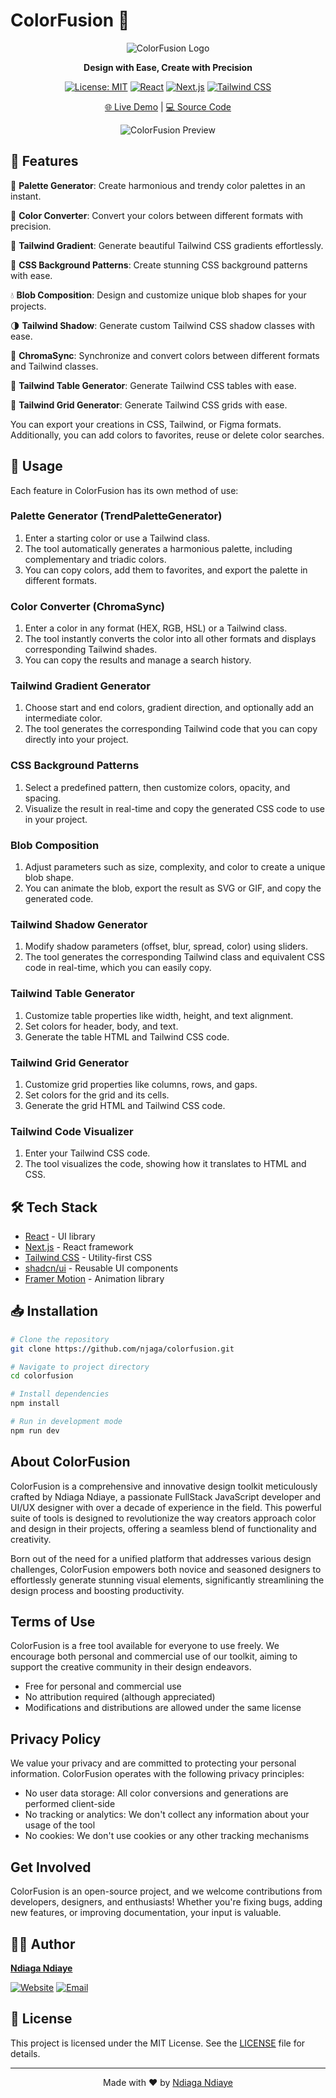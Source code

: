 # ColorFusion 🎨

<div align="center">

![ColorFusion Logo](https://github.com/njaga/colorfusion/blob/main/app/favicon.ico)

**Design with Ease, Create with Precision**

[![License: MIT](https://img.shields.io/badge/License-MIT-yellow.svg)](https://opensource.org/licenses/MIT)
[![React](https://img.shields.io/badge/React-20232A?style=for-the-badge&logo=react&logoColor=61DAFB)](https://reactjs.org/)
[![Next.js](https://img.shields.io/badge/Next.js-000000?style=for-the-badge&logo=next.js&logoColor=white)](https://nextjs.org/)
[![Tailwind CSS](https://img.shields.io/badge/Tailwind_CSS-38B2AC?style=for-the-badge&logo=tailwind-css&logoColor=white)](https://tailwindcss.com/)

[🌐 Live Demo](https://colorfusion-five.vercel.app/) | [💻 Source Code](https://github.com/njaga/colorfusion)

![ColorFusion Preview](public/img/preview%20colorfusion.gif)

</div>

## 🚀 Features

🎨 **Palette Generator**: Create harmonious and trendy color palettes in an instant.

🔄 **Color Converter**: Convert your colors between different formats with precision.

🌈 **Tailwind Gradient**: Generate beautiful Tailwind CSS gradients effortlessly.

🔲 **CSS Background Patterns**: Create stunning CSS background patterns with ease.

💧 **Blob Composition**: Design and customize unique blob shapes for your projects.

🌗 **Tailwind Shadow**: Generate custom Tailwind CSS shadow classes with ease.

🔗 **ChromaSync**: Synchronize and convert colors between different formats and Tailwind  classes.

🔲 **Tailwind Table Generator**: Generate Tailwind CSS tables with ease.

🔲 **Tailwind Grid Generator**: Generate Tailwind CSS grids with ease.

You can export your creations in CSS, Tailwind, or Figma formats. Additionally, you can add colors to favorites, reuse or delete color searches.

## 🎯 Usage

Each feature in ColorFusion has its own method of use:

### Palette Generator (TrendPaletteGenerator)

1. Enter a starting color or use a Tailwind class.
2. The tool automatically generates a harmonious palette, including complementary and triadic colors.
3. You can copy colors, add them to favorites, and export the palette in different formats.

### Color Converter (ChromaSync)

1. Enter a color in any format (HEX, RGB, HSL) or a Tailwind class.
2. The tool instantly converts the color into all other formats and displays corresponding Tailwind shades.
3. You can copy the results and manage a search history.

### Tailwind Gradient Generator

1. Choose start and end colors, gradient direction, and optionally add an intermediate color.
2. The tool generates the corresponding Tailwind code that you can copy directly into your project.

### CSS Background Patterns

1. Select a predefined pattern, then customize colors, opacity, and spacing.
2. Visualize the result in real-time and copy the generated CSS code to use in your project.

### Blob Composition

1. Adjust parameters such as size, complexity, and color to create a unique blob shape.
2. You can animate the blob, export the result as SVG or GIF, and copy the generated code.

### Tailwind Shadow Generator

1. Modify shadow parameters (offset, blur, spread, color) using sliders.
2. The tool generates the corresponding Tailwind class and equivalent CSS code in real-time, which you can easily copy.

### Tailwind Table Generator

1. Customize table properties like width, height, and text alignment.
2. Set colors for header, body, and text.
3. Generate the table HTML and Tailwind CSS code.   

### Tailwind Grid Generator

1. Customize grid properties like columns, rows, and gaps.
2. Set colors for the grid and its cells.
3. Generate the grid HTML and Tailwind CSS code.

### Tailwind Code Visualizer

1. Enter your Tailwind CSS code.            
2. The tool visualizes the code, showing how it translates to HTML and CSS.

## 🛠️ Tech Stack

- [React](https://reactjs.org/) - UI library
- [Next.js](https://nextjs.org/) - React framework
- [Tailwind CSS](https://tailwindcss.com/) - Utility-first CSS
- [shadcn/ui](https://ui.shadcn.com/) - Reusable UI components
- [Framer Motion](https://www.framer.com/motion/) - Animation library

## 📥 Installation

```bash
# Clone the repository
git clone https://github.com/njaga/colorfusion.git

# Navigate to project directory
cd colorfusion

# Install dependencies
npm install

# Run in development mode
npm run dev
```

## About ColorFusion

ColorFusion is a comprehensive and innovative design toolkit meticulously crafted by Ndiaga Ndiaye, a passionate FullStack JavaScript developer and UI/UX designer with over a decade of experience in the field. This powerful suite of tools is designed to revolutionize the way creators approach color and design in their projects, offering a seamless blend of functionality and creativity.

Born out of the need for a unified platform that addresses various design challenges, ColorFusion empowers both novice and seasoned designers to effortlessly generate stunning visual elements, significantly streamlining the design process and boosting productivity.

## Terms of Use

ColorFusion is a free tool available for everyone to use freely. We encourage both personal and commercial use of our toolkit, aiming to support the creative community in their design endeavors.
* Free for personal and commercial use
* No attribution required (although appreciated)
* Modifications and distributions are allowed under the same license

## Privacy Policy

We value your privacy and are committed to protecting your personal information. ColorFusion operates with the following privacy principles:
* No user data storage: All color conversions and generations are performed client-side
* No tracking or analytics: We don't collect any information about your usage of the tool
* No cookies: We don't use cookies or any other tracking mechanisms

## Get Involved

ColorFusion is an open-source project, and we welcome contributions from developers, designers, and enthusiasts! Whether you're fixing bugs, adding new features, or improving documentation, your input is valuable.

## 👨‍💻 Author

**[Ndiaga Ndiaye](https://ndiagandiaye.com)**

[![Website](https://img.shields.io/badge/Website-ndiagandiaye.com-blue?style=for-the-badge&logo=google-chrome)](https://ndiagandiaye.com)
[![Email](https://img.shields.io/badge/Email-contact%40ndiagandiaye.com-red?style=for-the-badge&logo=gmail)](mailto:contact@ndiagandiaye.com)

## 📄 License

This project is licensed under the MIT License. See the [LICENSE](LICENSE) file for details.

---

<div align="center">

Made with ❤️ by [Ndiaga Ndiaye](https://ndiagandiaye.com)

</div>
